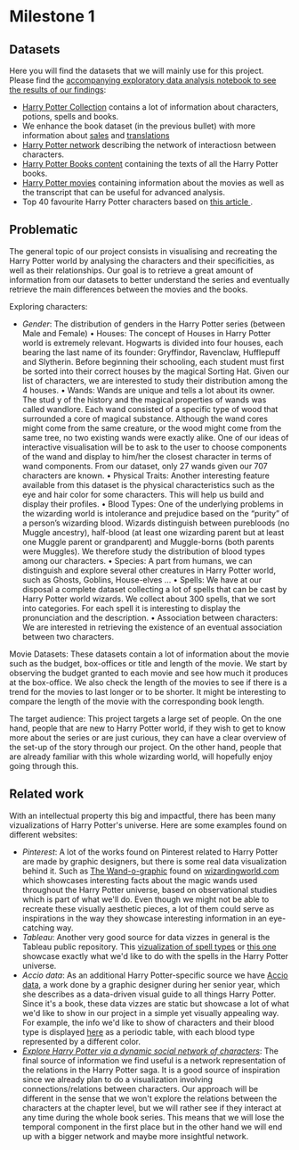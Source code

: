 # Milestone 1

## Datasets
Here you will find the datasets that we will mainly use for this project. Please find the [accompanying exploratory data analysis notebook to see the results of our findings](../python/exploratory_data_analysis.ipynb):
- [Harry Potter Collection](https://github.com/theDavidBarton/the-harry-potter-database) contains a lot of information about characters, potions, spells and books. 
- We enhance the book dataset (in the previous bullet) with more information about [sales](https://en.wikipedia.org/wiki/List_of_best-selling_books) and [translations](https://en.wikipedia.org/wiki/Harry_Potter_in_translation)
- [Harry Potter network](https://github.com/dpmartin42/Networks/tree/master/Harry%20Potter) describing the network of interactiosn between characters.
- [Harry Potter Books content](https://github.com/formcept/whiteboard/tree/master/nbviewer/notebooks/data/harrypotter) containing the texts of all the Harry Potter books. 
- [Harry Potter movies](https://www.kaggle.com/kornflex/harry-potter-movies-dataset) containing information about the movies as well as the transcript that can be useful for advanced analysis.
- Top 40 favourite Harry Potter characters based on [this article ](https://www.theguardian.com/childrens-books-site/2011/aug/30/snape-favourite-harry-potter-character).

## Problematic 

The general topic of our project consists in visualising and recreating the Harry Potter world by analysing the characters and their specificities, as well as their relationships.
Our goal is to retrieve a great amount of information from our datasets to better understand the series and eventually retrieve the main differences between the movies and the books. 

Exploring characters:
- *Gender*: The distribution of genders in the Harry Potter series (between Male and Female)
•	Houses: The concept of Houses in Harry Potter world is extremely relevant. Hogwarts is divided into four houses, each bearing the last name of its founder: Gryffindor, Ravenclaw, Hufflepuff and Slytherin. Before beginning their schooling, each student must first be sorted into their correct houses by the magical Sorting Hat. 
Given our list of characters, we are interested to study their distribution among the 4 houses. 
•	Wands: Wands are unique and tells a lot about its owner. The stud
y of the history and the magical properties of wands was called wandlore. Each wand consisted of a specific type of wood that surrounded a core of magical substance. Although the wand cores might come from the same creature, or the wood might come from the same tree, no two existing wands were exactly alike. 
One of our ideas of interactive visualisation will be to ask to the user to choose components of the wand and display to him/her the closest character in terms of wand components. From our dataset, only 27 wands given our 707 characters are known.
•	Physical Traits: Another interesting feature available from this dataset is the physical characteristics such as the eye and hair color for some characters. This will help us build and display their profiles. 
•	Blood Types: One of the underlying problems in the wizarding world is intolerance and prejudice based on the “purity” of a person’s wizarding blood. Wizards distinguish between purebloods (no Muggle ancestry), half-blood (at least one wizarding parent but at least one Muggle parent or grandparent) and Muggle-borns (both parents were Muggles).
We therefore study the distribution of blood types among our characters.
•	Species: A part from humans, we can distinguish and explore several other creatures in Harry Potter world, such as Ghosts, Goblins, House-elves …
•	Spells: We have at our disposal a complete dataset collecting a lot of spells that can be cast by Harry Potter world wizards. We collect about 300 spells, that we sort into categories. For each spell it is interesting to display the pronunciation and the description.
•	Association between characters: We are interested in retrieving the existence of an eventual association between two characters. 

Movie Datasets: These datasets contain a lot of information about the movie such as the budget, box-offices or title and length of the movie. 
We start by observing the budget granted to each movie and see how much it produces at the box-office. We also check the length of the movies to see if there is a trend for the movies to last longer or to be shorter. It might be interesting to compare the length of the movie with the corresponding book length.

The target audience: This project targets a large set of people. On the one hand, people that are new to Harry Potter world, if they wish to get to know more about the series or are just curious, they can have a clear overview of the set-up of the story through our project.
On the other hand, people that are already familiar with this whole wizarding world, will hopefully enjoy going through this. 








## Related work
With an intellectual property this big and impactful, there has been many vizualizations of Harry Potter's universe. Here are some examples found on different websites:
- *Pinterest*: A lot of the works found on Pinterest related to Harry Potter are made by graphic designers, but there is some real data visualization behind it.
Such as [The Wand-o-graphic](https://images.ctfassets.net/bxd3o8b291gf/4hqdYyVVMQsyGYUCaYuiqg/ba61eb8c4b224718eed93e6b2acb0725/Wand_Infographic_Full.jpg) found on [wizardingworld.com](https://www.wizardingworld.com/features/the-great-wand-o-graphic) which showcases interesting facts about the magic wands used throughout the Harry Potter universe, based on observational studies which is part of what we'll do. 
Even though we might not be able to recreate these visually aesthetic pieces, a lot of them could serve as inspirations in the way they showcase interesting information in an eye-catching way.
- *Tableau*: Another very good source for data vizzes in general is the Tableau public repository. This [vizualization of spell types](https://public.tableau.com/app/profile/julie.sauvageau/viz/HarryPotterSpells_0/HarryPotterSpells) or [this one](https://public.tableau.com/app/profile/skybjohnson/viz/TheSpellsofHarryPotter/HarryPotterSpells) showcase exactly what we'd like to do with the spells in the Harry Potter universe.
- *Accio data*: As an additional Harry Potter-specific source we have [Accio data](https://www.storybench.org/created-accio-data-data-driven-visual-guide-things-harry-potter/), a work done by a graphic designer during her senior year, which she describes as a data-driven visual guide to all things Harry Potter. Since it's a book, these data vizzes are static but showcase a lot of what we'd like to show in our project in a simple yet visually appealing way. For example, the info we'd like to show of characters and their blood type is displayed [here](https://www.storybench.org/wp-content/uploads/2018/06/accio4.png) as a periodic table, with each blood type represented by a different color. 
- *[Explore Harry Potter via a dynamic social network of characters](https://towardsdatascience.com/explore-harry-potter-via-a-dynamic-social-network-of-characters-f5bed9a39f01)*: The final source of information we find useful is a network representation of the relations in the Harry Potter saga. It is a good source of inspiration since we already plan to do a visualization involving connections/relations between characters. Our approach will be different in the sense that we won't explore the relations between the characters at the chapter level, but we will rather see if they interact at any time during the whole book series. This means that we will lose the temporal component in the first place but in the other hand we will end up with a bigger network and maybe more insightful network. 
